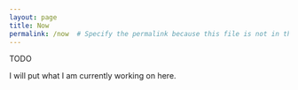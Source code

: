 ```yaml
---
layout: page
title: Now
permalink: /now  # Specify the permalink because this file is not in the root.
---
```


TODO

I will put what I am currently working on here.
